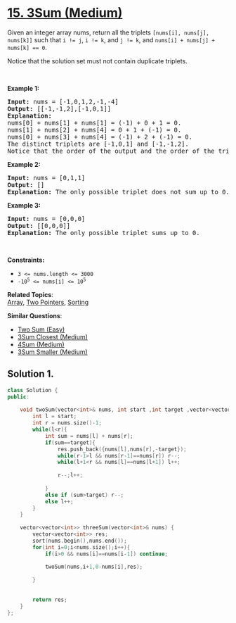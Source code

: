 # [15. 3Sum (Medium)](https://leetcode.com/problems/3sum/)

<p>Given an integer array nums, return all the triplets <code>[nums[i], nums[j], nums[k]]</code> such that <code>i != j</code>, <code>i != k</code>, and <code>j != k</code>, and <code>nums[i] + nums[j] + nums[k] == 0</code>.</p>

<p>Notice that the solution set must not contain duplicate triplets.</p>

<p>&nbsp;</p>
<p><strong>Example 1:</strong></p>

<pre><strong>Input:</strong> nums = [-1,0,1,2,-1,-4]
<strong>Output:</strong> [[-1,-1,2],[-1,0,1]]
<strong>Explanation:</strong> 
nums[0] + nums[1] + nums[1] = (-1) + 0 + 1 = 0.
nums[1] + nums[2] + nums[4] = 0 + 1 + (-1) = 0.
nums[0] + nums[3] + nums[4] = (-1) + 2 + (-1) = 0.
The distinct triplets are [-1,0,1] and [-1,-1,2].
Notice that the order of the output and the order of the triplets does not matter.
</pre>

<p><strong>Example 2:</strong></p>

<pre><strong>Input:</strong> nums = [0,1,1]
<strong>Output:</strong> []
<strong>Explanation:</strong> The only possible triplet does not sum up to 0.
</pre>

<p><strong>Example 3:</strong></p>

<pre><strong>Input:</strong> nums = [0,0,0]
<strong>Output:</strong> [[0,0,0]]
<strong>Explanation:</strong> The only possible triplet sums up to 0.
</pre>

<p>&nbsp;</p>
<p><strong>Constraints:</strong></p>

<ul>
	<li><code>3 &lt;= nums.length &lt;= 3000</code></li>
	<li><code>-10<sup>5</sup> &lt;= nums[i] &lt;= 10<sup>5</sup></code></li>
</ul>


**Related Topics**:  
[Array](https://leetcode.com/tag/array/), [Two Pointers](https://leetcode.com/tag/two-pointers/), [Sorting](https://leetcode.com/tag/sorting/)

**Similar Questions**:
* [Two Sum (Easy)](https://leetcode.com/problems/two-sum/)
* [3Sum Closest (Medium)](https://leetcode.com/problems/3sum-closest/)
* [4Sum (Medium)](https://leetcode.com/problems/4sum/)
* [3Sum Smaller (Medium)](https://leetcode.com/problems/3sum-smaller/)

## Solution 1.

```cpp
class Solution {
public:
    
    void twoSum(vector<int>& nums, int start ,int target ,vector<vector<int>>& res){
        int l = start;
        int r = nums.size()-1;
        while(l<r){
            int sum = nums[l] + nums[r];
            if(sum==target){
                res.push_back({nums[l],nums[r],-target});
                while(r-1>l && nums[r-1]==nums[r]) r--;
                while(l+1<r && nums[l]==nums[l+1]) l++;
                
                r--;l++;
                
            }
            else if (sum>target) r--;
            else l++;
        }
    }
    
    vector<vector<int>> threeSum(vector<int>& nums) {
        vector<vector<int>> res;
        sort(nums.begin(),nums.end());
        for(int i=0;i<nums.size();i++){
            if(i>0 && nums[i]==nums[i-1]) continue;
           
            twoSum(nums,i+1,0-nums[i],res);
            
        }
        
        
        return res;
    }
};
```